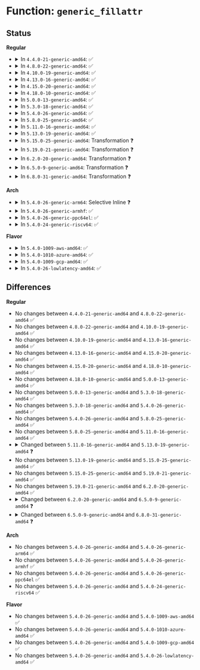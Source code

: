 # Function: <code>generic_fillattr</code>

## Status
<b>Regular</b>
<ul>
<li>
<details>
<summary>In <code>4.4.0-21-generic-amd64</code>: ✅</summary>

```c
void generic_fillattr(struct inode * inode, struct kstat * stat)
```

```json
{
  "name": "generic_fillattr",
  "collision_type": "Unique Global",
  "inline_type": "No",
  "funcs": [
    {
      "addr": 18446744071581012528,
      "name": "generic_fillattr",
      "external": true,
      "loc": "fs/stat.c:21",
      "file": "fs/stat.c",
      "inline": "seen, unknown",
      "caller_inline": [],
      "caller_func": [
        "mm/shmem.c:shmem_getattr",
        "fs/stat.c:vfs_getattr_nosec",
        "fs/libfs.c:simple_getattr",
        "fs/libfs.c:empty_dir_getattr",
        "fs/proc/root.c:proc_root_getattr",
        "fs/proc/base.c:pid_getattr",
        "fs/proc/base.c:proc_task_getattr",
        "fs/proc/generic.c:proc_getattr",
        "fs/proc/proc_sysctl.c:proc_sys_getattr",
        "fs/proc/proc_net.c:proc_tgid_net_getattr",
        "fs/kernfs/inode.c:kernfs_iop_getattr",
        "fs/ext4/inode.c:ext4_getattr",
        "fs/fat/file.c:fat_getattr",
        "fs/ecryptfs/inode.c:ecryptfs_getattr",
        "fs/fuse/dir.c:fuse_update_attributes"
      ]
    }
  ],
  "symbols": [
    {
      "addr": 18446744071581012528,
      "name": "generic_fillattr",
      "section": ".text",
      "bind": "STB_GLOBAL",
      "size": 148
    }
  ]
}
```
</details>
</li>
<li>
<details>
<summary>In <code>4.8.0-22-generic-amd64</code>: ✅</summary>

```c
void generic_fillattr(struct inode * inode, struct kstat * stat)
```

```json
{
  "name": "generic_fillattr",
  "collision_type": "Unique Global",
  "inline_type": "No",
  "funcs": [
    {
      "addr": 18446744071581170912,
      "name": "generic_fillattr",
      "external": true,
      "loc": "fs/stat.c:21",
      "file": "fs/stat.c",
      "inline": "seen, unknown",
      "caller_inline": [],
      "caller_func": [
        "mm/shmem.c:shmem_getattr",
        "fs/stat.c:vfs_getattr_nosec",
        "fs/libfs.c:empty_dir_getattr",
        "fs/libfs.c:simple_getattr",
        "fs/proc/root.c:proc_root_getattr",
        "fs/proc/base.c:proc_task_getattr",
        "fs/proc/base.c:pid_getattr",
        "fs/proc/generic.c:proc_getattr",
        "fs/proc/proc_sysctl.c:proc_sys_getattr",
        "fs/proc/proc_net.c:proc_tgid_net_getattr",
        "fs/kernfs/inode.c:kernfs_iop_getattr",
        "fs/ext4/inode.c:ext4_getattr",
        "fs/fat/file.c:fat_getattr",
        "fs/ecryptfs/inode.c:ecryptfs_getattr",
        "fs/fuse/dir.c:fuse_update_attributes"
      ]
    }
  ],
  "symbols": [
    {
      "addr": 18446744071581170912,
      "name": "generic_fillattr",
      "section": ".text",
      "bind": "STB_GLOBAL",
      "size": 148
    }
  ]
}
```
</details>
</li>
<li>
<details>
<summary>In <code>4.10.0-19-generic-amd64</code>: ✅</summary>

```c
void generic_fillattr(struct inode * inode, struct kstat * stat)
```

```json
{
  "name": "generic_fillattr",
  "collision_type": "Unique Global",
  "inline_type": "No",
  "funcs": [
    {
      "addr": 18446744071581247904,
      "name": "generic_fillattr",
      "external": true,
      "loc": "fs/stat.c:21",
      "file": "fs/stat.c",
      "inline": "seen, unknown",
      "caller_inline": [],
      "caller_func": [
        "mm/shmem.c:shmem_getattr",
        "fs/stat.c:vfs_getattr_nosec",
        "fs/libfs.c:empty_dir_getattr",
        "fs/libfs.c:simple_getattr",
        "fs/proc/root.c:proc_root_getattr",
        "fs/proc/base.c:proc_task_getattr",
        "fs/proc/base.c:pid_getattr",
        "fs/proc/generic.c:proc_getattr",
        "fs/proc/proc_sysctl.c:proc_sys_getattr",
        "fs/proc/proc_net.c:proc_tgid_net_getattr",
        "fs/kernfs/inode.c:kernfs_iop_getattr",
        "fs/ext4/inode.c:ext4_getattr",
        "fs/fat/file.c:fat_getattr",
        "fs/ecryptfs/inode.c:ecryptfs_getattr",
        "fs/fuse/dir.c:fuse_update_attributes"
      ]
    }
  ],
  "symbols": [
    {
      "addr": 18446744071581247904,
      "name": "generic_fillattr",
      "section": ".text",
      "bind": "STB_GLOBAL",
      "size": 148
    }
  ]
}
```
</details>
</li>
<li>
<details>
<summary>In <code>4.13.0-16-generic-amd64</code>: ✅</summary>

```c
void generic_fillattr(struct inode * inode, struct kstat * stat)
```

```json
{
  "name": "generic_fillattr",
  "collision_type": "Unique Global",
  "inline_type": "No",
  "funcs": [
    {
      "addr": 18446744071581295520,
      "name": "generic_fillattr",
      "external": true,
      "loc": "fs/stat.c:32",
      "file": "fs/stat.c",
      "inline": "seen, unknown",
      "caller_inline": [],
      "caller_func": [
        "mm/shmem.c:shmem_getattr",
        "fs/stat.c:vfs_getattr_nosec",
        "fs/libfs.c:empty_dir_getattr",
        "fs/libfs.c:simple_getattr",
        "fs/proc/root.c:proc_root_getattr",
        "fs/proc/base.c:proc_task_getattr",
        "fs/proc/base.c:pid_getattr",
        "fs/proc/generic.c:proc_getattr",
        "fs/proc/proc_sysctl.c:proc_sys_getattr",
        "fs/proc/proc_net.c:proc_tgid_net_getattr",
        "fs/kernfs/inode.c:kernfs_iop_getattr",
        "fs/ext4/inode.c:ext4_getattr",
        "fs/fat/file.c:fat_getattr",
        "fs/ecryptfs/inode.c:ecryptfs_getattr",
        "fs/ecryptfs/inode.c:ecryptfs_getattr_link",
        "fs/fuse/dir.c:fuse_update_attributes"
      ]
    }
  ],
  "symbols": [
    {
      "addr": 18446744071581295520,
      "name": "generic_fillattr",
      "section": ".text",
      "bind": "STB_GLOBAL",
      "size": 184
    }
  ]
}
```
</details>
</li>
<li>
<details>
<summary>In <code>4.15.0-20-generic-amd64</code>: ✅</summary>

```c
void generic_fillattr(struct inode * inode, struct kstat * stat)
```

```json
{
  "name": "generic_fillattr",
  "collision_type": "Unique Global",
  "inline_type": "No",
  "funcs": [
    {
      "addr": 18446744071581435360,
      "name": "generic_fillattr",
      "external": true,
      "loc": "fs/stat.c:33",
      "file": "fs/stat.c",
      "inline": "seen, unknown",
      "caller_inline": [],
      "caller_func": [
        "mm/shmem.c:shmem_getattr",
        "fs/stat.c:vfs_getattr_nosec",
        "fs/libfs.c:empty_dir_getattr",
        "fs/libfs.c:simple_getattr",
        "fs/proc/root.c:proc_root_getattr",
        "fs/proc/base.c:proc_task_getattr",
        "fs/proc/base.c:pid_getattr",
        "fs/proc/generic.c:proc_getattr",
        "fs/proc/proc_sysctl.c:proc_sys_getattr",
        "fs/proc/proc_net.c:proc_tgid_net_getattr",
        "fs/kernfs/inode.c:kernfs_iop_getattr",
        "fs/ext4/inode.c:ext4_getattr",
        "fs/fat/file.c:fat_getattr",
        "fs/ecryptfs/inode.c:ecryptfs_getattr",
        "fs/ecryptfs/inode.c:ecryptfs_getattr_link",
        "fs/fuse/dir.c:fuse_getattr"
      ]
    }
  ],
  "symbols": [
    {
      "addr": 18446744071581435360,
      "name": "generic_fillattr",
      "section": ".text",
      "bind": "STB_GLOBAL",
      "size": 184
    }
  ]
}
```
</details>
</li>
<li>
<details>
<summary>In <code>4.18.0-10-generic-amd64</code>: ✅</summary>

```c
void generic_fillattr(struct inode * inode, struct kstat * stat)
```

```json
{
  "name": "generic_fillattr",
  "collision_type": "Unique Global",
  "inline_type": "No",
  "funcs": [
    {
      "addr": 18446744071581593600,
      "name": "generic_fillattr",
      "external": true,
      "loc": "fs/stat.c:33",
      "file": "fs/stat.c",
      "inline": "seen, unknown",
      "caller_inline": [],
      "caller_func": [
        "mm/shmem.c:shmem_getattr",
        "fs/stat.c:vfs_getattr_nosec",
        "fs/libfs.c:empty_dir_getattr",
        "fs/libfs.c:simple_getattr",
        "fs/proc/root.c:proc_root_getattr",
        "fs/proc/base.c:proc_task_getattr",
        "fs/proc/base.c:pid_getattr",
        "fs/proc/generic.c:proc_getattr",
        "fs/proc/proc_sysctl.c:proc_sys_getattr",
        "fs/proc/proc_net.c:proc_tgid_net_getattr",
        "fs/kernfs/inode.c:kernfs_iop_getattr",
        "fs/ext4/inode.c:ext4_getattr",
        "fs/fat/file.c:fat_getattr",
        "fs/ecryptfs/inode.c:ecryptfs_getattr",
        "fs/ecryptfs/inode.c:ecryptfs_getattr_link",
        "fs/fuse/dir.c:fuse_getattr"
      ]
    }
  ],
  "symbols": [
    {
      "addr": 18446744071581593600,
      "name": "generic_fillattr",
      "section": ".text",
      "bind": "STB_GLOBAL",
      "size": 180
    }
  ]
}
```
</details>
</li>
<li>
<details>
<summary>In <code>5.0.0-13-generic-amd64</code>: ✅</summary>

```c
void generic_fillattr(struct inode * inode, struct kstat * stat)
```

```json
{
  "name": "generic_fillattr",
  "collision_type": "Unique Global",
  "inline_type": "No",
  "funcs": [
    {
      "addr": 18446744071581679584,
      "name": "generic_fillattr",
      "external": true,
      "loc": "fs/stat.c:33",
      "file": "fs/stat.c",
      "inline": "seen, unknown",
      "caller_inline": [],
      "caller_func": [
        "mm/shmem.c:shmem_getattr",
        "fs/stat.c:vfs_getattr_nosec",
        "fs/libfs.c:empty_dir_getattr",
        "fs/libfs.c:simple_getattr",
        "fs/proc/root.c:proc_root_getattr",
        "fs/proc/base.c:proc_task_getattr",
        "fs/proc/base.c:pid_getattr",
        "fs/proc/generic.c:proc_getattr",
        "fs/proc/proc_sysctl.c:proc_sys_getattr",
        "fs/proc/proc_net.c:proc_tgid_net_getattr",
        "fs/kernfs/inode.c:kernfs_iop_getattr",
        "fs/ext4/inode.c:ext4_getattr",
        "fs/fat/file.c:fat_getattr",
        "fs/ecryptfs/inode.c:ecryptfs_getattr",
        "fs/ecryptfs/inode.c:ecryptfs_getattr_link",
        "fs/fuse/dir.c:fuse_getattr"
      ]
    }
  ],
  "symbols": [
    {
      "addr": 18446744071581679584,
      "name": "generic_fillattr",
      "section": ".text",
      "bind": "STB_GLOBAL",
      "size": 181
    }
  ]
}
```
</details>
</li>
<li>
<details>
<summary>In <code>5.3.0-18-generic-amd64</code>: ✅</summary>

```c
void generic_fillattr(struct inode * inode, struct kstat * stat)
```

```json
{
  "name": "generic_fillattr",
  "collision_type": "Unique Global",
  "inline_type": "No",
  "funcs": [
    {
      "addr": 18446744071581797696,
      "name": "generic_fillattr",
      "external": true,
      "loc": "fs/stat.c:33",
      "file": "fs/stat.c",
      "inline": "seen, unknown",
      "caller_inline": [],
      "caller_func": [
        "mm/shmem.c:shmem_getattr",
        "fs/stat.c:vfs_getattr_nosec",
        "fs/libfs.c:empty_dir_getattr",
        "fs/libfs.c:simple_getattr",
        "fs/proc/root.c:proc_root_getattr",
        "fs/proc/base.c:proc_task_getattr",
        "fs/proc/base.c:pid_getattr",
        "fs/proc/generic.c:proc_getattr",
        "fs/proc/proc_sysctl.c:proc_sys_getattr",
        "fs/proc/proc_net.c:proc_tgid_net_getattr",
        "fs/kernfs/inode.c:kernfs_iop_getattr",
        "fs/ext4/inode.c:ext4_getattr",
        "fs/fat/file.c:fat_getattr",
        "fs/ecryptfs/inode.c:ecryptfs_getattr",
        "fs/ecryptfs/inode.c:ecryptfs_getattr_link",
        "fs/fuse/dir.c:fuse_getattr"
      ]
    }
  ],
  "symbols": [
    {
      "addr": 18446744071581797696,
      "name": "generic_fillattr",
      "section": ".text",
      "bind": "STB_GLOBAL",
      "size": 150
    }
  ]
}
```
</details>
</li>
<li>
<details>
<summary>In <code>5.4.0-26-generic-amd64</code>: ✅</summary>

```c
void generic_fillattr(struct inode * inode, struct kstat * stat)
```

```json
{
  "name": "generic_fillattr",
  "collision_type": "Unique Global",
  "inline_type": "No",
  "funcs": [
    {
      "addr": 18446744071581870288,
      "name": "generic_fillattr",
      "external": true,
      "loc": "fs/stat.c:33",
      "file": "fs/stat.c",
      "inline": "seen, unknown",
      "caller_inline": [],
      "caller_func": [
        "mm/shmem.c:shmem_getattr",
        "fs/stat.c:vfs_getattr_nosec",
        "fs/libfs.c:empty_dir_getattr",
        "fs/libfs.c:simple_getattr",
        "fs/proc/root.c:proc_root_getattr",
        "fs/proc/base.c:proc_task_getattr",
        "fs/proc/base.c:pid_getattr",
        "fs/proc/generic.c:proc_getattr",
        "fs/proc/proc_sysctl.c:proc_sys_getattr",
        "fs/proc/proc_net.c:proc_tgid_net_getattr",
        "fs/kernfs/inode.c:kernfs_iop_getattr",
        "fs/ext4/inode.c:ext4_getattr",
        "fs/fat/file.c:fat_getattr",
        "fs/ecryptfs/inode.c:ecryptfs_getattr",
        "fs/ecryptfs/inode.c:ecryptfs_getattr_link",
        "fs/fuse/dir.c:fuse_getattr"
      ]
    }
  ],
  "symbols": [
    {
      "addr": 18446744071581870288,
      "name": "generic_fillattr",
      "section": ".text",
      "bind": "STB_GLOBAL",
      "size": 150
    }
  ]
}
```
</details>
</li>
<li>
<details>
<summary>In <code>5.8.0-25-generic-amd64</code>: ✅</summary>

```c
void generic_fillattr(struct inode * inode, struct kstat * stat)
```

```json
{
  "name": "generic_fillattr",
  "collision_type": "Unique Global",
  "inline_type": "No",
  "funcs": [
    {
      "addr": 18446744071582096464,
      "name": "generic_fillattr",
      "external": true,
      "loc": "fs/stat.c:36",
      "file": "fs/stat.c",
      "inline": "seen, unknown",
      "caller_inline": [],
      "caller_func": [
        "mm/shmem.c:shmem_getattr",
        "fs/stat.c:vfs_getattr_nosec",
        "fs/libfs.c:empty_dir_getattr",
        "fs/libfs.c:simple_getattr",
        "fs/proc/root.c:proc_root_getattr",
        "fs/proc/base.c:proc_task_getattr",
        "fs/proc/base.c:pid_getattr",
        "fs/proc/generic.c:proc_getattr",
        "fs/proc/generic.c:proc_getattr",
        "fs/proc/proc_sysctl.c:proc_sys_getattr",
        "fs/proc/proc_net.c:proc_tgid_net_getattr",
        "fs/kernfs/inode.c:kernfs_iop_getattr",
        "fs/ext4/inode.c:ext4_getattr",
        "fs/fat/file.c:fat_getattr",
        "fs/ecryptfs/inode.c:ecryptfs_getattr",
        "fs/ecryptfs/inode.c:ecryptfs_getattr_link",
        "fs/fuse/dir.c:fuse_getattr"
      ]
    }
  ],
  "symbols": [
    {
      "addr": 18446744071582096464,
      "name": "generic_fillattr",
      "section": ".text",
      "bind": "STB_GLOBAL",
      "size": 150
    }
  ]
}
```
</details>
</li>
<li>
<details>
<summary>In <code>5.11.0-16-generic-amd64</code>: ✅</summary>

```c
void generic_fillattr(struct inode * inode, struct kstat * stat)
```

```json
{
  "name": "generic_fillattr",
  "collision_type": "Unique Global",
  "inline_type": "No",
  "funcs": [
    {
      "addr": 18446744071582143200,
      "name": "generic_fillattr",
      "external": true,
      "loc": "fs/stat.c:36",
      "file": "fs/stat.c",
      "inline": "seen, unknown",
      "caller_inline": [],
      "caller_func": [
        "mm/shmem.c:shmem_getattr",
        "fs/stat.c:vfs_getattr_nosec",
        "fs/libfs.c:empty_dir_getattr",
        "fs/libfs.c:simple_getattr",
        "fs/proc/root.c:proc_root_getattr",
        "fs/proc/base.c:proc_task_getattr",
        "fs/proc/base.c:pid_getattr",
        "fs/proc/generic.c:proc_getattr",
        "fs/proc/generic.c:proc_getattr",
        "fs/proc/proc_sysctl.c:proc_sys_getattr",
        "fs/proc/proc_net.c:proc_tgid_net_getattr",
        "fs/kernfs/inode.c:kernfs_iop_getattr",
        "fs/ext4/inode.c:ext4_getattr",
        "fs/fat/file.c:fat_getattr",
        "fs/ecryptfs/inode.c:ecryptfs_getattr",
        "fs/ecryptfs/inode.c:ecryptfs_getattr_link",
        "fs/fuse/dir.c:fuse_getattr"
      ]
    }
  ],
  "symbols": [
    {
      "addr": 18446744071582143200,
      "name": "generic_fillattr",
      "section": ".text",
      "bind": "STB_GLOBAL",
      "size": 150
    }
  ]
}
```
</details>
</li>
<li>
<details>
<summary>In <code>5.13.0-19-generic-amd64</code>: ✅</summary>

```c
void generic_fillattr(struct user_namespace * mnt_userns, struct inode * inode, struct kstat * stat)
```

```json
{
  "name": "generic_fillattr",
  "collision_type": "Unique Global",
  "inline_type": "No",
  "funcs": [
    {
      "addr": 18446744071582168256,
      "name": "generic_fillattr",
      "external": true,
      "loc": "fs/stat.c:43",
      "file": "fs/stat.c",
      "inline": "seen, unknown",
      "caller_inline": [],
      "caller_func": [
        "mm/shmem.c:shmem_getattr",
        "fs/stat.c:vfs_getattr_nosec",
        "fs/libfs.c:empty_dir_getattr",
        "fs/libfs.c:simple_getattr",
        "fs/proc/root.c:proc_root_getattr",
        "fs/proc/base.c:proc_task_getattr",
        "fs/proc/base.c:pid_getattr",
        "fs/proc/generic.c:proc_getattr",
        "fs/proc/proc_sysctl.c:proc_sys_getattr",
        "fs/proc/proc_net.c:proc_tgid_net_getattr",
        "fs/kernfs/inode.c:kernfs_iop_getattr",
        "fs/ext4/inode.c:ext4_getattr",
        "fs/fat/file.c:fat_getattr",
        "fs/ecryptfs/inode.c:ecryptfs_getattr",
        "fs/ecryptfs/inode.c:ecryptfs_getattr_link",
        "fs/fuse/dir.c:fuse_getattr"
      ]
    }
  ],
  "symbols": [
    {
      "addr": 18446744071582168256,
      "name": "generic_fillattr",
      "section": ".text",
      "bind": "STB_GLOBAL",
      "size": 196
    }
  ]
}
```
</details>
</li>
<li>
<details>
<summary>In <code>5.15.0-25-generic-amd64</code>: Transformation ❓</summary>

```c
void generic_fillattr(struct user_namespace * mnt_userns, struct inode * inode, struct kstat * stat)
```

```json
{
  "name": "generic_fillattr",
  "collision_type": "Unique Global",
  "inline_type": "No",
  "funcs": [
    {
      "addr": 0,
      "name": "generic_fillattr",
      "external": true,
      "loc": "fs/stat.c:43",
      "file": "fs/stat.c",
      "inline": "seen, unknown",
      "caller_inline": [],
      "caller_func": [
        "mm/shmem.c:shmem_getattr",
        "fs/stat.c:vfs_getattr_nosec",
        "fs/libfs.c:empty_dir_getattr",
        "fs/libfs.c:simple_getattr",
        "fs/proc/root.c:proc_root_getattr",
        "fs/proc/base.c:proc_task_getattr",
        "fs/proc/base.c:pid_getattr",
        "fs/proc/generic.c:proc_getattr",
        "fs/proc/proc_sysctl.c:proc_sys_getattr",
        "fs/proc/proc_net.c:proc_tgid_net_getattr",
        "fs/kernfs/inode.c:kernfs_iop_getattr",
        "fs/ext4/inode.c:ext4_getattr",
        "fs/fat/file.c:fat_getattr",
        "fs/ecryptfs/inode.c:ecryptfs_getattr",
        "fs/ecryptfs/inode.c:ecryptfs_getattr_link",
        "fs/fuse/dir.c:fuse_getattr"
      ]
    }
  ],
  "symbols": [
    {
      "addr": 18446744071592229246,
      "name": "generic_fillattr.cold",
      "section": ".text",
      "bind": "STB_LOCAL",
      "size": 32
    },
    {
      "addr": 18446744071582485552,
      "name": "generic_fillattr",
      "section": ".text",
      "bind": "STB_GLOBAL",
      "size": 207
    }
  ]
}
```
</details>
</li>
<li>
<details>
<summary>In <code>5.19.0-21-generic-amd64</code>: Transformation ❓</summary>

```c
void generic_fillattr(struct user_namespace * mnt_userns, struct inode * inode, struct kstat * stat)
```

```json
{
  "name": "generic_fillattr",
  "collision_type": "Unique Global",
  "inline_type": "No",
  "funcs": [
    {
      "addr": 0,
      "name": "generic_fillattr",
      "external": true,
      "loc": "fs/stat.c:43",
      "file": "fs/stat.c",
      "inline": "seen, unknown",
      "caller_inline": [],
      "caller_func": [
        "mm/shmem.c:shmem_getattr",
        "fs/stat.c:vfs_getattr_nosec",
        "fs/libfs.c:empty_dir_getattr",
        "fs/libfs.c:simple_getattr",
        "fs/proc/root.c:proc_root_getattr",
        "fs/proc/base.c:proc_task_getattr",
        "fs/proc/base.c:pid_getattr",
        "fs/proc/generic.c:proc_getattr",
        "fs/proc/proc_sysctl.c:proc_sys_getattr",
        "fs/proc/proc_net.c:proc_tgid_net_getattr",
        "fs/kernfs/inode.c:kernfs_iop_getattr",
        "fs/ext4/inode.c:ext4_getattr",
        "fs/fat/file.c:fat_getattr",
        "fs/ecryptfs/inode.c:ecryptfs_getattr",
        "fs/ecryptfs/inode.c:ecryptfs_getattr_link",
        "fs/fuse/dir.c:fuse_getattr"
      ]
    }
  ],
  "symbols": [
    {
      "addr": 18446744071594008821,
      "name": "generic_fillattr.cold",
      "section": ".text",
      "bind": "STB_LOCAL",
      "size": 32
    },
    {
      "addr": 18446744071583006704,
      "name": "generic_fillattr",
      "section": ".text",
      "bind": "STB_GLOBAL",
      "size": 327
    }
  ]
}
```
</details>
</li>
<li>
<details>
<summary>In <code>6.2.0-20-generic-amd64</code>: Transformation ❓</summary>

```c
void generic_fillattr(struct user_namespace * mnt_userns, struct inode * inode, struct kstat * stat)
```

```json
{
  "name": "generic_fillattr",
  "collision_type": "Unique Global",
  "inline_type": "No",
  "funcs": [
    {
      "addr": 0,
      "name": "generic_fillattr",
      "external": true,
      "loc": "fs/stat.c:44",
      "file": "fs/stat.c",
      "inline": "seen, unknown",
      "caller_inline": [],
      "caller_func": [
        "mm/shmem.c:shmem_getattr",
        "fs/stat.c:vfs_getattr_nosec",
        "fs/libfs.c:empty_dir_getattr",
        "fs/libfs.c:simple_getattr",
        "fs/proc/root.c:proc_root_getattr",
        "fs/proc/base.c:proc_task_getattr",
        "fs/proc/base.c:pid_getattr",
        "fs/proc/generic.c:proc_getattr",
        "fs/proc/fd.c:proc_fd_getattr",
        "fs/proc/proc_sysctl.c:proc_sys_getattr",
        "fs/proc/proc_net.c:proc_tgid_net_getattr",
        "fs/kernfs/inode.c:kernfs_iop_getattr",
        "fs/ext4/inode.c:ext4_getattr",
        "fs/fat/file.c:fat_getattr",
        "fs/ecryptfs/inode.c:ecryptfs_getattr",
        "fs/ecryptfs/inode.c:ecryptfs_getattr_link",
        "fs/fuse/dir.c:fuse_getattr"
      ]
    }
  ],
  "symbols": [
    {
      "addr": 18446744071596050296,
      "name": "generic_fillattr.cold",
      "section": ".text",
      "bind": "STB_LOCAL",
      "size": 32
    },
    {
      "addr": 18446744071583569008,
      "name": "generic_fillattr",
      "section": ".text",
      "bind": "STB_GLOBAL",
      "size": 358
    }
  ]
}
```
</details>
</li>
<li>
<details>
<summary>In <code>6.5.0-9-generic-amd64</code>: Transformation ❓</summary>

```c
void generic_fillattr(struct mnt_idmap * idmap, struct inode * inode, struct kstat * stat)
```

```json
{
  "name": "generic_fillattr",
  "collision_type": "Unique Global",
  "inline_type": "No",
  "funcs": [
    {
      "addr": 0,
      "name": "generic_fillattr",
      "external": true,
      "loc": "fs/stat.c:45",
      "file": "fs/stat.c",
      "inline": "seen, unknown",
      "caller_inline": [],
      "caller_func": [
        "mm/shmem.c:shmem_getattr",
        "fs/stat.c:vfs_getattr_nosec",
        "fs/libfs.c:empty_dir_getattr",
        "fs/libfs.c:simple_getattr",
        "fs/proc/root.c:proc_root_getattr",
        "fs/proc/base.c:proc_task_getattr",
        "fs/proc/base.c:pid_getattr",
        "fs/proc/generic.c:proc_getattr",
        "fs/proc/fd.c:proc_fd_getattr",
        "fs/proc/proc_sysctl.c:proc_sys_getattr",
        "fs/proc/proc_net.c:proc_tgid_net_getattr",
        "fs/kernfs/inode.c:kernfs_iop_getattr",
        "fs/ext4/inode.c:ext4_getattr",
        "fs/fat/file.c:fat_getattr",
        "fs/ecryptfs/inode.c:ecryptfs_getattr",
        "fs/ecryptfs/inode.c:ecryptfs_getattr_link",
        "fs/fuse/dir.c:fuse_getattr"
      ]
    }
  ],
  "symbols": [
    {
      "addr": 18446744071596572795,
      "name": "generic_fillattr.cold",
      "section": ".text",
      "bind": "STB_LOCAL",
      "size": 32
    },
    {
      "addr": 18446744071583785120,
      "name": "generic_fillattr",
      "section": ".text",
      "bind": "STB_GLOBAL",
      "size": 257
    }
  ]
}
```
</details>
</li>
<li>
<details>
<summary>In <code>6.8.0-31-generic-amd64</code>: Transformation ❓</summary>

```c
void generic_fillattr(struct mnt_idmap * idmap, u32 request_mask, struct inode * inode, struct kstat * stat)
```

```json
{
  "name": "generic_fillattr",
  "collision_type": "Unique Global",
  "inline_type": "No",
  "funcs": [
    {
      "addr": 0,
      "name": "generic_fillattr",
      "external": true,
      "loc": "fs/stat.c:46",
      "file": "fs/stat.c",
      "inline": "seen, unknown",
      "caller_inline": [],
      "caller_func": [
        "mm/shmem.c:shmem_getattr",
        "fs/stat.c:vfs_getattr_nosec",
        "fs/libfs.c:empty_dir_getattr",
        "fs/libfs.c:simple_getattr",
        "fs/proc/root.c:proc_root_getattr",
        "fs/proc/base.c:proc_task_getattr",
        "fs/proc/base.c:pid_getattr",
        "fs/proc/generic.c:proc_getattr",
        "fs/proc/fd.c:proc_fd_getattr",
        "fs/proc/proc_sysctl.c:proc_sys_getattr",
        "fs/proc/proc_net.c:proc_tgid_net_getattr",
        "fs/kernfs/inode.c:kernfs_iop_getattr",
        "fs/ext4/inode.c:ext4_getattr",
        "fs/fat/file.c:fat_getattr",
        "fs/ecryptfs/inode.c:ecryptfs_getattr",
        "fs/ecryptfs/inode.c:ecryptfs_getattr_link",
        "fs/fuse/dir.c:fuse_update_get_attr",
        "fs/tracefs/inode.c:tracefs_getattr",
        "fs/tracefs/event_inode.c:eventfs_get_attr"
      ]
    }
  ],
  "symbols": [
    {
      "addr": 18446744071597477303,
      "name": "generic_fillattr.cold",
      "section": ".text",
      "bind": "STB_LOCAL",
      "size": 32
    },
    {
      "addr": 18446744071583990704,
      "name": "generic_fillattr",
      "section": ".text",
      "bind": "STB_GLOBAL",
      "size": 332
    }
  ]
}
```
</details>
</li>
</ul>
<b>Arch</b>
<ul>
<li>
<details>
<summary>In <code>5.4.0-26-generic-arm64</code>: Selective Inline ❓</summary>

```c
void generic_fillattr(struct inode * inode, struct kstat * stat)
```

```json
{
  "name": "generic_fillattr",
  "collision_type": "Unique Global",
  "inline_type": "Selective",
  "funcs": [
    {
      "addr": 18446603336493343944,
      "name": "generic_fillattr",
      "external": true,
      "loc": "fs/stat.c:33",
      "file": "fs/stat.c",
      "inline": "not declared, inlined",
      "caller_inline": [
        "fs/stat.c:vfs_getattr_nosec"
      ],
      "caller_func": [
        "mm/shmem.c:shmem_getattr",
        "mm/shmem.c:shmem_getattr",
        "fs/libfs.c:empty_dir_getattr",
        "fs/libfs.c:simple_getattr",
        "fs/proc/root.c:proc_root_getattr",
        "fs/proc/base.c:proc_task_getattr",
        "fs/proc/base.c:pid_getattr",
        "fs/proc/generic.c:proc_getattr",
        "fs/proc/generic.c:proc_getattr",
        "fs/proc/proc_sysctl.c:proc_sys_getattr",
        "fs/proc/proc_net.c:proc_tgid_net_getattr",
        "fs/kernfs/inode.c:kernfs_iop_getattr",
        "fs/ext4/inode.c:ext4_getattr",
        "fs/fat/file.c:fat_getattr",
        "fs/ecryptfs/inode.c:ecryptfs_getattr",
        "fs/ecryptfs/inode.c:ecryptfs_getattr_link",
        "fs/fuse/dir.c:fuse_getattr"
      ]
    }
  ],
  "symbols": [
    {
      "addr": 18446603336493343344,
      "name": "generic_fillattr",
      "section": ".text",
      "bind": "STB_GLOBAL",
      "size": 156
    }
  ]
}
```
</details>
</li>
<li>
<details>
<summary>In <code>5.4.0-26-generic-armhf</code>: ✅</summary>

```c
void generic_fillattr(struct inode * inode, struct kstat * stat)
```

```json
{
  "name": "generic_fillattr",
  "collision_type": "Unique Global",
  "inline_type": "No",
  "funcs": [
    {
      "addr": 3226936724,
      "name": "generic_fillattr",
      "external": true,
      "loc": "fs/stat.c:33",
      "file": "fs/stat.c",
      "inline": "seen, unknown",
      "caller_inline": [],
      "caller_func": [
        "mm/shmem.c:shmem_getattr",
        "fs/stat.c:vfs_getattr_nosec",
        "fs/libfs.c:empty_dir_getattr",
        "fs/libfs.c:simple_getattr",
        "fs/proc/root.c:proc_root_getattr",
        "fs/proc/base.c:proc_task_getattr",
        "fs/proc/base.c:pid_getattr",
        "fs/proc/generic.c:proc_getattr",
        "fs/proc/proc_sysctl.c:proc_sys_getattr",
        "fs/proc/proc_net.c:proc_tgid_net_getattr",
        "fs/kernfs/inode.c:kernfs_iop_getattr",
        "fs/ext4/inode.c:ext4_getattr",
        "fs/fat/file.c:fat_getattr",
        "fs/ecryptfs/inode.c:ecryptfs_getattr",
        "fs/ecryptfs/inode.c:ecryptfs_getattr_link"
      ]
    }
  ],
  "symbols": [
    {
      "addr": 3226936724,
      "name": "generic_fillattr",
      "section": ".text",
      "bind": "STB_GLOBAL",
      "size": 260
    }
  ]
}
```
</details>
</li>
<li>
<details>
<summary>In <code>5.4.0-26-generic-ppc64el</code>: ✅</summary>

```c
void generic_fillattr(struct inode * inode, struct kstat * stat)
```

```json
{
  "name": "generic_fillattr",
  "collision_type": "Unique Global",
  "inline_type": "No",
  "funcs": [
    {
      "addr": 13835058055286887664,
      "name": "generic_fillattr",
      "external": true,
      "loc": "fs/stat.c:33",
      "file": "fs/stat.c",
      "inline": "seen, unknown",
      "caller_inline": [],
      "caller_func": [
        "fs/stat.c:vfs_getattr_nosec",
        "fs/libfs.c:empty_dir_getattr",
        "fs/libfs.c:simple_getattr",
        "fs/proc/root.c:proc_root_getattr",
        "fs/proc/base.c:proc_task_getattr",
        "fs/proc/base.c:pid_getattr",
        "fs/proc/generic.c:proc_getattr",
        "fs/proc/generic.c:proc_getattr",
        "fs/proc/proc_sysctl.c:proc_sys_getattr",
        "fs/proc/proc_net.c:proc_tgid_net_getattr",
        "fs/kernfs/inode.c:kernfs_iop_getattr",
        "fs/ext4/inode.c:ext4_getattr",
        "fs/fat/file.c:fat_getattr",
        "fs/ecryptfs/inode.c:ecryptfs_getattr",
        "fs/ecryptfs/inode.c:ecryptfs_getattr_link",
        "fs/fuse/dir.c:fuse_getattr"
      ]
    }
  ],
  "symbols": [
    {
      "addr": 13835058055286887664,
      "name": "generic_fillattr",
      "section": ".text",
      "bind": "STB_GLOBAL",
      "size": 152
    }
  ]
}
```
</details>
</li>
<li>
<details>
<summary>In <code>5.4.0-24-generic-riscv64</code>: ✅</summary>

```c
void generic_fillattr(struct inode * inode, struct kstat * stat)
```

```json
{
  "name": "generic_fillattr",
  "collision_type": "Unique Global",
  "inline_type": "No",
  "funcs": [
    {
      "addr": 18446743936273072756,
      "name": "generic_fillattr",
      "external": true,
      "loc": "fs/stat.c:33",
      "file": "fs/stat.c",
      "inline": "seen, unknown",
      "caller_inline": [],
      "caller_func": [
        "mm/shmem.c:shmem_getattr",
        "fs/stat.c:vfs_getattr_nosec",
        "fs/libfs.c:empty_dir_getattr",
        "fs/libfs.c:simple_getattr",
        "fs/proc/root.c:proc_root_getattr",
        "fs/proc/base.c:proc_task_getattr",
        "fs/proc/base.c:pid_getattr",
        "fs/proc/generic.c:proc_getattr",
        "fs/proc/proc_sysctl.c:proc_sys_getattr",
        "fs/proc/proc_net.c:proc_tgid_net_getattr",
        "fs/kernfs/inode.c:kernfs_iop_getattr",
        "fs/ext4/inode.c:ext4_getattr",
        "fs/fat/file.c:fat_getattr",
        "fs/ecryptfs/inode.c:ecryptfs_getattr",
        "fs/ecryptfs/inode.c:ecryptfs_getattr_link",
        "fs/fuse/dir.c:fuse_getattr"
      ]
    }
  ],
  "symbols": [
    {
      "addr": 18446743936273072756,
      "name": "generic_fillattr",
      "section": ".text",
      "bind": "STB_GLOBAL",
      "size": 144
    }
  ]
}
```
</details>
</li>
</ul>
<b>Flavor</b>
<ul>
<li>
<details>
<summary>In <code>5.4.0-1009-aws-amd64</code>: ✅</summary>

```c
void generic_fillattr(struct inode * inode, struct kstat * stat)
```

```json
{
  "name": "generic_fillattr",
  "collision_type": "Unique Global",
  "inline_type": "No",
  "funcs": [
    {
      "addr": 18446744071581839024,
      "name": "generic_fillattr",
      "external": true,
      "loc": "fs/stat.c:33",
      "file": "fs/stat.c",
      "inline": "seen, unknown",
      "caller_inline": [],
      "caller_func": [
        "mm/shmem.c:shmem_getattr",
        "fs/stat.c:vfs_getattr_nosec",
        "fs/libfs.c:empty_dir_getattr",
        "fs/libfs.c:simple_getattr",
        "fs/proc/root.c:proc_root_getattr",
        "fs/proc/base.c:proc_task_getattr",
        "fs/proc/base.c:pid_getattr",
        "fs/proc/generic.c:proc_getattr",
        "fs/proc/proc_sysctl.c:proc_sys_getattr",
        "fs/proc/proc_net.c:proc_tgid_net_getattr",
        "fs/kernfs/inode.c:kernfs_iop_getattr",
        "fs/ext4/inode.c:ext4_getattr",
        "fs/fat/file.c:fat_getattr",
        "fs/ecryptfs/inode.c:ecryptfs_getattr",
        "fs/ecryptfs/inode.c:ecryptfs_getattr_link",
        "fs/fuse/dir.c:fuse_getattr"
      ]
    }
  ],
  "symbols": [
    {
      "addr": 18446744071581839024,
      "name": "generic_fillattr",
      "section": ".text",
      "bind": "STB_GLOBAL",
      "size": 150
    }
  ]
}
```
</details>
</li>
<li>
<details>
<summary>In <code>5.4.0-1010-azure-amd64</code>: ✅</summary>

```c
void generic_fillattr(struct inode * inode, struct kstat * stat)
```

```json
{
  "name": "generic_fillattr",
  "collision_type": "Unique Global",
  "inline_type": "No",
  "funcs": [
    {
      "addr": 18446744071581776688,
      "name": "generic_fillattr",
      "external": true,
      "loc": "fs/stat.c:33",
      "file": "fs/stat.c",
      "inline": "seen, unknown",
      "caller_inline": [],
      "caller_func": [
        "mm/shmem.c:shmem_getattr",
        "fs/stat.c:vfs_getattr_nosec",
        "fs/libfs.c:empty_dir_getattr",
        "fs/libfs.c:simple_getattr",
        "fs/proc/root.c:proc_root_getattr",
        "fs/proc/base.c:proc_task_getattr",
        "fs/proc/base.c:pid_getattr",
        "fs/proc/generic.c:proc_getattr",
        "fs/proc/proc_sysctl.c:proc_sys_getattr",
        "fs/proc/proc_net.c:proc_tgid_net_getattr",
        "fs/kernfs/inode.c:kernfs_iop_getattr",
        "fs/ext4/inode.c:ext4_getattr",
        "fs/fat/file.c:fat_getattr",
        "fs/ecryptfs/inode.c:ecryptfs_getattr",
        "fs/ecryptfs/inode.c:ecryptfs_getattr_link",
        "fs/fuse/dir.c:fuse_getattr"
      ]
    }
  ],
  "symbols": [
    {
      "addr": 18446744071581776688,
      "name": "generic_fillattr",
      "section": ".text",
      "bind": "STB_GLOBAL",
      "size": 150
    }
  ]
}
```
</details>
</li>
<li>
<details>
<summary>In <code>5.4.0-1009-gcp-amd64</code>: ✅</summary>

```c
void generic_fillattr(struct inode * inode, struct kstat * stat)
```

```json
{
  "name": "generic_fillattr",
  "collision_type": "Unique Global",
  "inline_type": "No",
  "funcs": [
    {
      "addr": 18446744071581830336,
      "name": "generic_fillattr",
      "external": true,
      "loc": "fs/stat.c:33",
      "file": "fs/stat.c",
      "inline": "seen, unknown",
      "caller_inline": [],
      "caller_func": [
        "mm/shmem.c:shmem_getattr",
        "fs/stat.c:vfs_getattr_nosec",
        "fs/libfs.c:empty_dir_getattr",
        "fs/libfs.c:simple_getattr",
        "fs/proc/root.c:proc_root_getattr",
        "fs/proc/base.c:proc_task_getattr",
        "fs/proc/base.c:pid_getattr",
        "fs/proc/generic.c:proc_getattr",
        "fs/proc/proc_sysctl.c:proc_sys_getattr",
        "fs/proc/proc_net.c:proc_tgid_net_getattr",
        "fs/kernfs/inode.c:kernfs_iop_getattr",
        "fs/ext4/inode.c:ext4_getattr",
        "fs/fat/file.c:fat_getattr",
        "fs/ecryptfs/inode.c:ecryptfs_getattr",
        "fs/ecryptfs/inode.c:ecryptfs_getattr_link",
        "fs/fuse/dir.c:fuse_getattr"
      ]
    }
  ],
  "symbols": [
    {
      "addr": 18446744071581830336,
      "name": "generic_fillattr",
      "section": ".text",
      "bind": "STB_GLOBAL",
      "size": 150
    }
  ]
}
```
</details>
</li>
<li>
<details>
<summary>In <code>5.4.0-26-lowlatency-amd64</code>: ✅</summary>

```c
void generic_fillattr(struct inode * inode, struct kstat * stat)
```

```json
{
  "name": "generic_fillattr",
  "collision_type": "Unique Global",
  "inline_type": "No",
  "funcs": [
    {
      "addr": 18446744071581899504,
      "name": "generic_fillattr",
      "external": true,
      "loc": "fs/stat.c:33",
      "file": "fs/stat.c",
      "inline": "seen, unknown",
      "caller_inline": [],
      "caller_func": [
        "mm/shmem.c:shmem_getattr",
        "fs/stat.c:vfs_getattr_nosec",
        "fs/libfs.c:empty_dir_getattr",
        "fs/libfs.c:simple_getattr",
        "fs/proc/root.c:proc_root_getattr",
        "fs/proc/base.c:proc_task_getattr",
        "fs/proc/base.c:pid_getattr",
        "fs/proc/generic.c:proc_getattr",
        "fs/proc/proc_sysctl.c:proc_sys_getattr",
        "fs/proc/proc_net.c:proc_tgid_net_getattr",
        "fs/kernfs/inode.c:kernfs_iop_getattr",
        "fs/ext4/inode.c:ext4_getattr",
        "fs/fat/file.c:fat_getattr",
        "fs/ecryptfs/inode.c:ecryptfs_getattr",
        "fs/ecryptfs/inode.c:ecryptfs_getattr_link",
        "fs/fuse/dir.c:fuse_getattr"
      ]
    }
  ],
  "symbols": [
    {
      "addr": 18446744071581899504,
      "name": "generic_fillattr",
      "section": ".text",
      "bind": "STB_GLOBAL",
      "size": 150
    }
  ]
}
```
</details>
</li>
</ul>

## Differences
<b>Regular</b>
<ul>
<li>
No changes between <code>4.4.0-21-generic-amd64</code> and <code>4.8.0-22-generic-amd64</code> ✅
</li>
<li>
No changes between <code>4.8.0-22-generic-amd64</code> and <code>4.10.0-19-generic-amd64</code> ✅
</li>
<li>
No changes between <code>4.10.0-19-generic-amd64</code> and <code>4.13.0-16-generic-amd64</code> ✅
</li>
<li>
No changes between <code>4.13.0-16-generic-amd64</code> and <code>4.15.0-20-generic-amd64</code> ✅
</li>
<li>
No changes between <code>4.15.0-20-generic-amd64</code> and <code>4.18.0-10-generic-amd64</code> ✅
</li>
<li>
No changes between <code>4.18.0-10-generic-amd64</code> and <code>5.0.0-13-generic-amd64</code> ✅
</li>
<li>
No changes between <code>5.0.0-13-generic-amd64</code> and <code>5.3.0-18-generic-amd64</code> ✅
</li>
<li>
No changes between <code>5.3.0-18-generic-amd64</code> and <code>5.4.0-26-generic-amd64</code> ✅
</li>
<li>
No changes between <code>5.4.0-26-generic-amd64</code> and <code>5.8.0-25-generic-amd64</code> ✅
</li>
<li>
No changes between <code>5.8.0-25-generic-amd64</code> and <code>5.11.0-16-generic-amd64</code> ✅
</li>
<li>
<details>
<summary>Changed between <code>5.11.0-16-generic-amd64</code> and <code>5.13.0-19-generic-amd64</code> ❓</summary>
<ul>
<li>
<b>Param added. </b>
<code>struct user_namespace * mnt_userns</code>
</li>
<li>
<b>Param reordered. </b>
<code>inode, stat</code> ➡️ <code>mnt_userns, inode, stat</code>
</li>
</ul>
</details>
</li>
<li>
No changes between <code>5.13.0-19-generic-amd64</code> and <code>5.15.0-25-generic-amd64</code> ✅
</li>
<li>
No changes between <code>5.15.0-25-generic-amd64</code> and <code>5.19.0-21-generic-amd64</code> ✅
</li>
<li>
No changes between <code>5.19.0-21-generic-amd64</code> and <code>6.2.0-20-generic-amd64</code> ✅
</li>
<li>
<details>
<summary>Changed between <code>6.2.0-20-generic-amd64</code> and <code>6.5.0-9-generic-amd64</code> ❓</summary>
<ul>
<li>
<b>Param added. </b>
<code>struct mnt_idmap * idmap</code>
</li>
<li>
<b>Param removed. </b>
<code>struct user_namespace * mnt_userns</code>
</li>
</ul>
</details>
</li>
<li>
<details>
<summary>Changed between <code>6.5.0-9-generic-amd64</code> and <code>6.8.0-31-generic-amd64</code> ❓</summary>
<ul>
<li>
<b>Param added. </b>
<code>u32 request_mask</code>
</li>
<li>
<b>Param reordered. </b>
<code>idmap, inode, stat</code> ➡️ <code>idmap, request_mask, inode, stat</code>
</li>
</ul>
</details>
</li>
</ul>
<b>Arch</b>
<ul>
<li>
No changes between <code>5.4.0-26-generic-amd64</code> and <code>5.4.0-26-generic-arm64</code> ✅
</li>
<li>
No changes between <code>5.4.0-26-generic-amd64</code> and <code>5.4.0-26-generic-armhf</code> ✅
</li>
<li>
No changes between <code>5.4.0-26-generic-amd64</code> and <code>5.4.0-26-generic-ppc64el</code> ✅
</li>
<li>
No changes between <code>5.4.0-26-generic-amd64</code> and <code>5.4.0-24-generic-riscv64</code> ✅
</li>
</ul>
<b>Flavor</b>
<ul>
<li>
No changes between <code>5.4.0-26-generic-amd64</code> and <code>5.4.0-1009-aws-amd64</code> ✅
</li>
<li>
No changes between <code>5.4.0-26-generic-amd64</code> and <code>5.4.0-1010-azure-amd64</code> ✅
</li>
<li>
No changes between <code>5.4.0-26-generic-amd64</code> and <code>5.4.0-1009-gcp-amd64</code> ✅
</li>
<li>
No changes between <code>5.4.0-26-generic-amd64</code> and <code>5.4.0-26-lowlatency-amd64</code> ✅
</li>
</ul>
